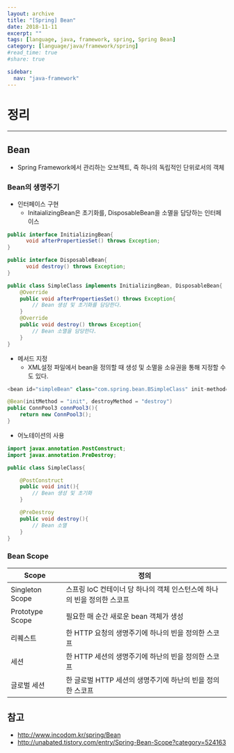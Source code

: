 ```yaml
---
layout: archive
title: "[Spring] Bean"
date: 2018-11-11
excerpt: ""
tags: [language, java, framework, spring, Spring Bean]
category: [language/java/framework/spring]
#read_time: true
#share: true

sidebar:
  nav: "java-framework"
---
```


# 정리

* * *

## Bean

* Spring Framework에서 관리하는 오브젝트, 즉 하나의 독립적인 단위로서의 객체

### Bean의 생명주기

* 인터페이스 구현
  * InitaializingBean은 초기화를, DisposableBean을 소멸을 담당하는 인터페이스

```java
public interface InitializingBean{
      void afterPropertiesSet() throws Exception;
}

public interface DisposableBean{
      void destroy() throws Exception;
}

public class SimpleClass implements InitializingBean, DisposableBean{
    @Override
    public void afterPropertiesSet() throws Exception{
        // Bean 생성 및 초기화를 담당한다.
    }
    @Override
    public void destroy() throws Exception{
        // Bean 소멸을 담당한다.
    }
}
```

* 메서드 지정
  * XML설정 파일에서 bean을 정의할 때 생성 및 소멸을 소유권을 통해 지정할 수도 있다.

```java
<bean id="simpleBean" class="com.spring.bean.BSimpleClass" init-method="init" destroy-method="destroy" />

@Bean(initMethod = "init", destroyMethod = "destroy")
public ConnPool3 connPool3(){
    return new ConnPool3();
}
```

* 어노테이션의 사용

```java
import javax.annotation.PostConstruct;
import javax.annotation.PreDestroy;

public class SimpleClass{

    @PostConstruct
    public void init(){
        // Bean 생성 및 초기화
    }

    @PreDestroy
    public void destroy(){
        // Bean 소멸
    }
}
```

### Bean Scope

| Scope       | 정의                                                                    |
|-------------|-------------------------------------------------------------------------|
| Singleton Scope  | 스프링 IoC 컨테이너 당 하나의 객체 인스턴스에 하나의 빈을 정의한 스코프 |
| Prototype Scope  | 필요한 매 순간 새로운 bean 객체가 생성                     |
| 리퀘스트    | 한 HTTP 요청의 생명주기에 하나의 빈을 정의한 스코프                     |
| 세션        | 한 HTTP 세션의 생명주기에 하난의 빈을 정의한 스코프                     |
| 글로벌 세션 | 한 글로벌 HTTP 세션의 생명주기에 하난의 빈을 정의한 스코프              |

## 참고

* <http://www.incodom.kr/spring/Bean>
* <http://unabated.tistory.com/entry/Spring-Bean-Scope?category=524163>